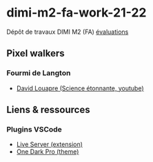 # dimi-m2-fa-work-21-22
Dépôt de travaux DIMI M2 (FA)
[évaluations](https://josephm.fr/students/supdecrea-Game-B2-21-22)

## Pixel walkers
### Fourmi de Langton
- [David Louapre (Science étonnante, youtube)](https://www.youtube.com/watch?v=qZRYGxF6D3w&ab_channel=ScienceEtonnante)

## Liens & ressources

### Plugins VSCode
- [Live Server (extension)](https://marketplace.visualstudio.com/items?itemName=ritwickdey.LiveServer)
- [One Dark Pro (theme)](https://marketplace.visualstudio.com/items?itemName=zhuangtongfa.Material-theme)
